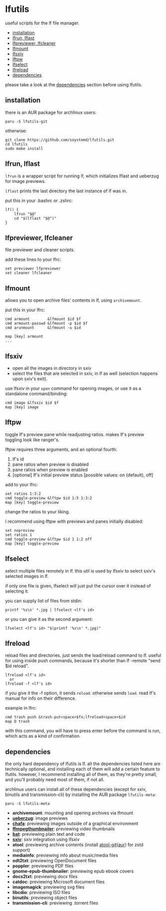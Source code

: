 # lfutils

useful scripts for the lf file manager.

* [installation](#installation)
* [lfrun, lflast](#lfrun-lflast)
* [lfpreviewer, lfcleaner](#lfpreviewer-lfcleaner)
* [lfmount](#lfmount)
* [lfsxiv](#lfsxiv)
* [lftpw](#lftpw)
* [lfselect](#lfselect)
* [lfreload](#lfreload)
* [dependencies](#dependencies)

please take a look at the [dependencies](#dependencies)
section before using lfutils.

## installation

there is an AUR package for archlinux users:

```
paru -S lfutils-git
```

otherwise:

```
git clone https://github.com/soystemd/lfutils.git
cd lfutils
sudo make install
```

## lfrun, lflast

`lfrun` is a wrapper script for running lf, which
initializes lflast and ueberzug for image previews.

`lflast` prints the last directory the last instance of lf was in.

put this in your .bashrc or .zshrc:

```
lf() {
    lfrun "$@"
    cd "$(lflast "$@")"
}
```

## lfpreviewer, lfcleaner

file previewer and cleaner scripts.

add these lines to your lfrc:

```
set previewer lfpreviewer
set cleaner lfcleaner
```

## lfmount

allows you to open archive files' contents in lf, using `archivemount`.

put this in your lfrc:

```
cmd armount        &lfmount $id $f
cmd armount-passwd &lfmount -p $id $f
cmd arunmount      &lfmount -u $id

map [key] armount
...
```

## lfsxiv

- open all the images in directory in sxiv
- select the files that are selected in sxiv, in lf as well
(selection happens upon sxiv's exit).

use lfsxiv in your `open` command for opening images,
or use it as a standalone command/binding:

```
cmd image &lfsxiv $id $f
map [key] image
```

## lftpw

toggle lf's preview pane while readjusting ratios.
makes lf's preview toggling look like ranger's.

lftpw requires three arguments, and an optional fourth:

1. lf's id
2. pane ratios when preview is disabled
3. pane ratios when preview is enabled
4. [optional] lf's initial preview status [possible values: on (default), off]

add to your lfrc:

```
set ratios 1:3:2
cmd toggle-preview &lftpw $id 1:5 1:3:2
map [key] toggle-preview
```

change the ratios to your liking.

I recommend using lftpw with previews and panes
initially disabled:

```
set nopreview
set ratios 1
cmd toggle-preview &lftpw $id 1 1:2 off
map [key] toggle-preview
```

## lfselect

select multiple files remotely in lf. this util is used
by lfsxiv to select sxiv's selected images in lf.

if only one file is given, lfselect will just put
the cursor over it instead of selecting it.

you can supply list of files from stdin:

```
printf '%s\n' *.jpg | lfselect <lf's id>
```

or you can give it as the second argument:

```
lfselect <lf's id> "$(printf '%s\n' *.jpg)"
```

## lfreload

reload files and directories. just sends the load/reload command to lf.
useful for using inside push commands, because it's shorter than
lf -remote "send $id reload".

```
lfreload <lf's id>
  or
lfreload -f <lf's id>
```

if you give it the -f option, it sends `reload`. otherwise sends `load`.
read lf's manual for info on their difference.

example in lfrc:

```
cmd trash push &trash-put<space>$fx;lfreload<space>$id
map D trash
```

with this command, you will have to press enter before the
command is run, which acts as a kind of confirmation.

## dependencies

the only hard dependency of lfutils is lf.
all the dependencies listed here are technically optional,
and installing each of them will add a certain feature
to lfutils. however, I recommend installing all of them,
as they're pretty small, and you'll probably need most of them,
if not all.

archlinux users can install all of these dependencies
(except for sxiv, binutils and transmission-cli)
by installing the AUR package `lfutils-meta`:

```
paru -S lfutils-meta
```

- **archivemount**: mounting and opening archives via lfmount
- **[ueberzug](https://github.com/seebye/ueberzug)**: image previews
- **[chafa](https://github.com/hpjansson/chafa)**: previewing images outside of a graphical environment
- **[ffmpegthumbnailer](https://github.com/dirkvdb/ffmpegthumbnailer)**: previewing video thumbnails
- **[bat](https://github.com/sharkdp/bat)**: previewing plain text and code
- **[sxiv](https://github.com/muennich/sxiv)**: sxiv integration using lfsxiv
- **atool**: previewing archive contents (install [atool-git](https://github.com/solsticedhiver/atool)([aur](https://aur.archlinux.org/packages/atool-git)) for zstd support)
- **mediainfo**: previewing info about music/media files
- **odt2txt**: previewing OpenDocument files
- **poppler**: previewing PDF files
- **gnome-epub-thumbnailer**: previewing epub ebook covers
- **docx2txt**: previewing docx files
- **catdoc**: previewing Microsoft document files
- **imagemagick**: previewing svg files
- **libcdio**: previewing ISO files
- **binutils**: previewing object files
- **transmission-cli**: previewing .torrent files
